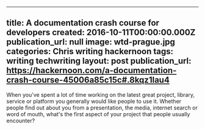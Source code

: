   - --
title: A documentation crash course for developers
created: 2016-10-11T00:00:00.000Z
publication_url: null
image: wtd-prague.jpg
categories: Chris writing hackernoon
tags: writing techwriting
layout: post
publication_url: https://hackernoon.com/a-documentation-crash-course-45006a85c15c#.8kqz1lau4
---

When you've spent a lot of time working on the latest great project, library, service or platform you generally would like people to use it. Whether people find out about you from a presentation, the media, internet search or word of mouth, what's the first aspect of your project that people usually encounter?
